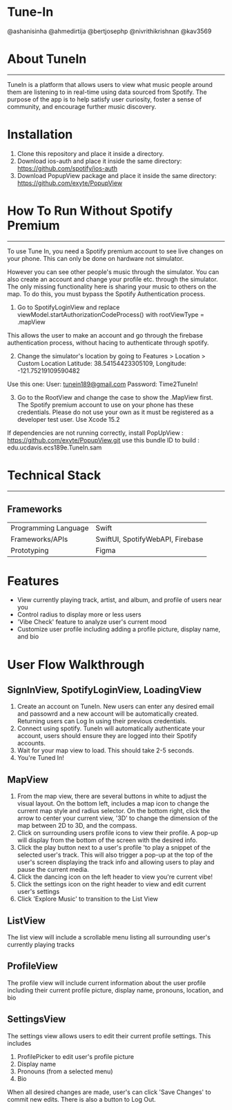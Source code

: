 # Tune-In

@ashanisinha
@ahmedirtija
@bertjosephp
@nivrithikrishnan
@kav3569

# About TuneIn 
---

TuneIn is a platform that allows users to view what music people around them are listening to in real-time using data sourced from Spotify. The purpose of the app is to help satisfy user curiosity, foster a sense of community, and encourage further music discovery. 

# Installation
1. Clone this repository and place it inside a directory.
2. Download ios-auth and place it inside the same directory: https://github.com/spotify/ios-auth
3. Download PopupView package and place it inside the same directory: https://github.com/exyte/PopupView

# How To Run Without Spotify Premium
---

To use Tune In, you need a Spotify premium account to see live changes on your phone. This can only be done on hardware not simulator.

However you can see other people's music through the simulator. You can also create an account and change your profile etc. through the simulator. The only missing functionality here is sharing your music to others on the map.
To do this, you must bypass the Spotify Authentication process.

1. Go to SpotifyLoginView and replace 
viewModel.startAuthorizationCodeProcess()
with 
rootViewType = .mapView

This allows the user to make an account and go through the firebase authentication process, without hacing to authenticate through spotify.

2. Change the simulator's location by going to Features > Location > Custom Location
Latitude: 38.54154423305109, 
Longitude: -121.75219109590482

Use this one:
User: tunein189@gmail.com
Password: Time2TuneIn!

3. Go to the RootView and change the case to show the .MapView first. The Spotify premium account to use on your phone has these credentials. Please do not use your own as it must be registered as a developer test user.
Use Xcode 15.2

If dependencies are not running correctly, install 
PopUpView : https://github.com/exyte/PopupView.git
use this bundle ID to build : edu.ucdavis.ecs189e.TuneIn.sam


# Technical Stack
---
## Frameworks

| |  |
| --- | --- |
| Programming Language | Swift |
| Frameworks/APIs | SwiftUI, SpotifyWebAPI, Firebase|
| Prototyping | Figma |

# Features
- View currently playing track, artist, and album, and profile of users near you
- Control radius to display more or less users 
- 'Vibe Check' feature to analyze user's current mood
- Customize user profile including adding a profile picture, display name, and bio

# User Flow Walkthrough
## SignInView, SpotifyLoginView, LoadingView
1. Create an account on TuneIn. New users can enter any desired email and passowrd and a new account will be automatically created. Returning users can Log In using their previous credentials. 
2. Connect using spotify. TuneIn will automatically authenticate your account, users should ensure they are logged into their Spotify accounts. 
3. Wait for your map view to load. This should take 2-5 seconds. 
4. You're Tuned In! 

## MapView
1. From the map view, there are several buttons in white to adjust the visual layout. On the bottom left, includes a map icon to change the current map style and radius selector. On the bottom right, click the arrow to center your current view, '3D' to change the dimension of the map between 2D to 3D, and the compass. 
2. Click on surrounding users profile icons to view their profile. A pop-up will display from the bottom of the screen with the desired info. 
2. Click the play button next to a user's profile 'to play a snippet of the selected user's track. This will also trigger a pop-up at the top of the user's screen displaying the track info and allowing users to play and pause the current media.
3. Click the dancing icon on the left header to view you're current vibe!
4. Click the settings icon on the right header to view and edit current user's settings
5. Click 'Explore Music' to transition to the List View

## ListView
The list view will include a scrollable menu listing all surrounding user's currently playing tracks 

## ProfileView
The profile view will include current information about the user profile including their current profile picture, display name, pronouns, location, and bio 

## SettingsView
The settings view allows users to edit their current profile settings. This includes 
1. ProfilePicker to edit user's profile picture
2. Display name
3. Pronouns (from a selected menu)
4. Bio

When all desired changes are made, user's can click 'Save Changes' to commit new edits. There is also a button to Log Out. 
